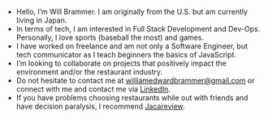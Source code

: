 -  Hello, I’m Will Brammer. I am originally from the U.S. but am currently living in Japan.
-  In terms of tech, I am interested in Full Stack Development and Dev-Ops. Personally, I love sports (baseball the most) and games.
-  I have worked on freelance and am not only a Software Engineer, but tech communicator as I teach beginners the basics of JavaScript.
-  I’m looking to collaborate on projects that positively impact the environment and/or the restaurant industry.
-  Do not hesitate to contact me at williamedwardbrammer@gmail.com or connect with me and contact me via [LinkedIn](https://www.linkedin.com/in/william-brammer/).
-  If you have problems choosing restaurants while out with friends and have decision paralysis, I recommend [Jacareview](https://www.jacareview.com/).


<!---
NabbeunNabi/NabbeunNabi is a ✨ special ✨ repository because its `README.md` (this file) appears on your GitHub profile.
You can click the Preview link to take a look at your changes.
--->

